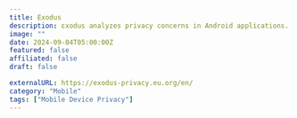 ```yaml
---
title: Exodus
description: εxodus analyzes privacy concerns in Android applications. It looks for embedded trackers and lists them.
image: ""
date: 2024-09-04T05:00:00Z
featured: false
affiliated: false
draft: false

externalURL: https://exodus-privacy.eu.org/en/
category: "Mobile"
tags: ["Mobile Device Privacy"]
---
```



